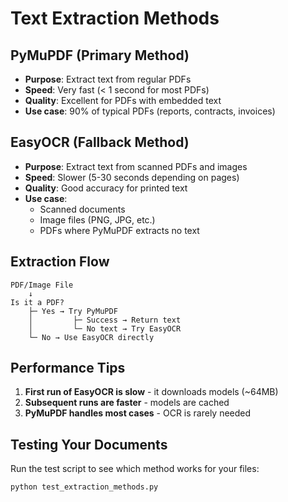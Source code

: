 # Text Extraction Methods

## PyMuPDF (Primary Method)
- **Purpose**: Extract text from regular PDFs
- **Speed**: Very fast (< 1 second for most PDFs)
- **Quality**: Excellent for PDFs with embedded text
- **Use case**: 90% of typical PDFs (reports, contracts, invoices)

## EasyOCR (Fallback Method)
- **Purpose**: Extract text from scanned PDFs and images
- **Speed**: Slower (5-30 seconds depending on pages)
- **Quality**: Good accuracy for printed text
- **Use case**: 
  - Scanned documents
  - Image files (PNG, JPG, etc.)
  - PDFs where PyMuPDF extracts no text

## Extraction Flow

```
PDF/Image File
    ↓
Is it a PDF?
    ├─ Yes → Try PyMuPDF
    │         ├─ Success → Return text
    │         └─ No text → Try EasyOCR
    └─ No → Use EasyOCR directly
```

## Performance Tips

1. **First run of EasyOCR is slow** - it downloads models (~64MB)
2. **Subsequent runs are faster** - models are cached
3. **PyMuPDF handles most cases** - OCR is rarely needed

## Testing Your Documents

Run the test script to see which method works for your files:
```bash
python test_extraction_methods.py
```